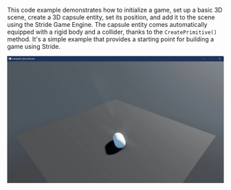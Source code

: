 This code example demonstrates how to initialize a game, set up a basic 3D scene, create a 3D capsule entity, set its position, and add it to the scene using the Stride Game Engine. The capsule entity comes automatically equipped with a rigid body and a collider, thanks to the `CreatePrimitive()` method. It's a simple example that provides a starting point for building a game using Stride.

![Stride UI Example](../../../manual/code-only/examples/media/stride-game-engine-example01-basic-3d-scene.webp)